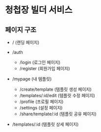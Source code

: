 # 청첩장 빌더 서비스

## 페이지 구조

- / (랜딩 페이지)

- /auth

  - /login (로그인 페이지)
  - /register (회원가입 페이지)

- /mypage (내 템플릿)

  - /create/template (템플릿 생성 페이지)
  - /templates/:id/edit (템플릿 수정 페이지)
  - /profile (프로필 페이지)
  - /settings (설정 페이지)
  - /share/template/:id (템플릿 공유 페이지)

- /templates/:id (템플릿 상세 페이지)
